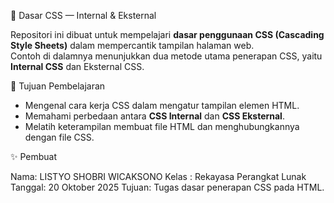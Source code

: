 🌸 Dasar CSS — Internal & Eksternal

Repositori ini dibuat untuk mempelajari **dasar penggunaan CSS (Cascading Style Sheets)** dalam mempercantik tampilan halaman web.  
Contoh di dalamnya menunjukkan dua metode utama penerapan CSS, yaitu **Internal CSS** dan Eksternal CSS.


 🎯 Tujuan Pembelajaran
- Mengenal cara kerja CSS dalam mengatur tampilan elemen HTML.  
- Memahami perbedaan antara **CSS Internal** dan **CSS Eksternal**.  
- Melatih keterampilan membuat file HTML dan menghubungkannya dengan file CSS.



✨ Pembuat

Nama: LISTYO SHOBRI WICAKSONO 
Kelas : Rekayasa Perangkat Lunak
Tanggal: 20 Oktober 2025
Tujuan: Tugas dasar penerapan CSS pada HTML.
